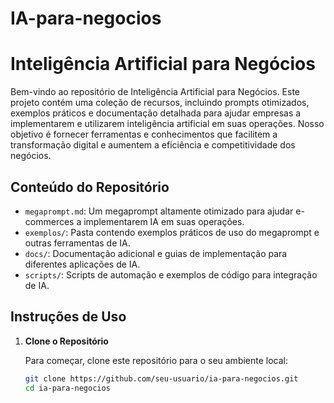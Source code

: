 # IA-para-negocios
# Inteligência Artificial para Negócios

Bem-vindo ao repositório de Inteligência Artificial para Negócios. Este projeto contém uma coleção de recursos, incluindo prompts otimizados, exemplos práticos e documentação detalhada para ajudar empresas a implementarem e utilizarem inteligência artificial em suas operações. Nosso objetivo é fornecer ferramentas e conhecimentos que facilitem a transformação digital e aumentem a eficiência e competitividade dos negócios.

## Conteúdo do Repositório

- `megaprompt.md`: Um megaprompt altamente otimizado para ajudar e-commerces a implementarem IA em suas operações.
- `exemplos/`: Pasta contendo exemplos práticos de uso do megaprompt e outras ferramentas de IA.
- `docs/`: Documentação adicional e guias de implementação para diferentes aplicações de IA.
- `scripts/`: Scripts de automação e exemplos de código para integração de IA.

## Instruções de Uso

1. **Clone o Repositório**

   Para começar, clone este repositório para o seu ambiente local:

   ```sh
   git clone https://github.com/seu-usuario/ia-para-negocios.git
   cd ia-para-negocios
